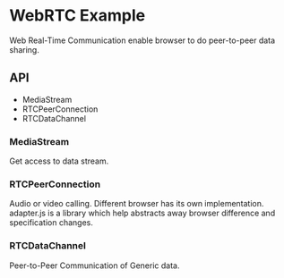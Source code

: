 # WebRTC Example
Web Real-Time Communication enable browser to do peer-to-peer data sharing.

## API
* MediaStream 
* RTCPeerConnection
* RTCDataChannel

### MediaStream
Get access to data stream.

### RTCPeerConnection
Audio or video calling.
Different browser has its own implementation.
adapter.js is a library which help abstracts away browser difference and specification changes.

### RTCDataChannel
Peer-to-Peer Communication of Generic data.